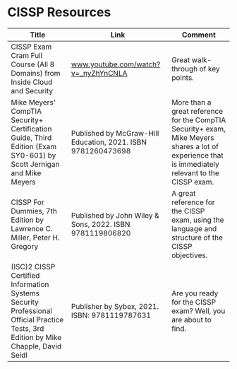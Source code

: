 # CISSP Resources

| Title | Link | Comment |
|-|-|-|
| CISSP Exam Cram Full Course (All 8 Domains) from Inside Cloud and Security | www.youtube.com/watch?v=_nyZhYnCNLA | Great walk-through of key points. |
| Mike Meyers' CompTIA Security+ Certification Guide, Third Edition (Exam SY0-601) by Scott Jernigan and Mike Meyers | Published by McGraw-Hill Education, 2021. ISBN 9781260473698 | More than a great reference for the CompTIA Security+ exam, Mike Meyers shares a lot of experience that is immediately relevant to the CISSP exam. |
| CISSP For Dummies, 7th Edition by Lawrence C. Miller, Peter H. Gregory | Published by John Wiley & Sons, 2022. ISBN 9781119806820 | A great reference for the CISSP exam, using the language and structure of the CISSP objectives. |
| (ISC)2 CISSP Certified Information Systems Security Professional Official Practice Tests, 3rd Edition by Mike Chapple, David Seidl | Publisher by Sybex, 2021. ISBN: 9781119787631 | Are you ready for the CISSP exam? Well, you are about to find. |

